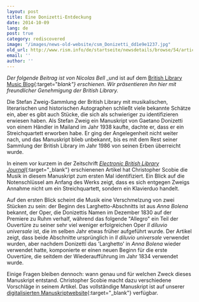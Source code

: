 ```yaml
---
layout: post
title: Eine Donizetti-Entdeckung
date: 2014-10-09
lang: de
post: true
category: rediscovered
image: "/images/news-old-website/csm_Donizetti_dd1e9e1237.jpg"
old_url: http://www.rism.info/de/startseite/newsdetails/browse/54/article/64/a-donizetti-discovery.html
email: ''
author: ''
---
```



_Der folgende Beitrag ist von Nicolas Bell_ _und ist auf dem [British Library Music Blog](http://britishlibrary.typepad.co.uk/music/2014/09/a-donizetti-discovery.html#){:target="_blank"}_ _erschienen._ _Wir präsentieren ihn hier mit freundlicher Genehmigung der British Library._


Die Stefan Zweig-Sammlung der British Library mit musikalischen, literarischen und historischen Autographen schließt viele bekannte Schätze ein, aber es gibt auch Stücke, die sich als schwieriger zu identifizieren erwiesen haben. Als Stefan Zweig ein Manuskript von Gaetano Donizetti von einem Händler in Mailand im Jahr 1938 kaufte, dachte er, dass er ein Streichquartett erworben habe. Er ging der Angelegenheit nicht weiter nach, und das Manuskript blieb unbekannt, bis es mit dem Rest seiner Sammlung der British Library im Jahr 1986 von seinen Erben überreicht wurde.

In einem vor kurzem in der Zeitschrift [_Electronic British Library Journal_](http://www.bl.uk/eblj/2014articles/article12.html){:target="_blank"} erschienenen Artikel hat Christopher Scobie die Musik in diesem Manuskript zum ersten Mal identifiziert. Ein Blick auf die Notenschlüssel am Anfang des Werks zeigt, dass es sich entgegen Zweigs Annahme nicht um ein Streichquartett, sondern ein Klavierduo handelt.

Auf den ersten Blick scheint die Musik eine Verschmelzung von zwei Stücken zu sein: der Beginn des Larghetto-Abschnitts ist aus _Anna Bolena_ bekannt, der Oper, die Donizettis Namen im Dezember 1830 auf der Premiere zu Ruhm verhalf, während das folgende "Allegro" ein Teil der Ouvertüre zu seiner sehr viel weniger erfolgreichen Oper _Il diluvio universale_ ist, die im selben Jahr etwas früher aufgeführt wurde. Der Artikel zeigt, dass beide Abschnitte ursprünglich in _Il diluvio universale_ verwendet wurden, aber nachdem Donizetti das 'Larghetto' in _Anna Bolena_ wieder verwendet hatte, komponierte er einen neuen Beginn für die erste Ouvertüre, die seitdem der Wiederaufführung im Jahr 1834 verwendet wurde.

Einige Fragen bleiben dennoch: wann genau und für welchen Zweck dieses Manuskript entstand. Christopher Scobie macht dazu verschiedene Vorschläge in seinem Artikel. Das vollständige Manuskript ist auf unserer [digitalisierten Manuskriptwebsite](http://www.bl.uk/manuscripts/FullDisplay.aspx?index=0&ref=Zweig_MS_33){:target="_blank"} verfügbar.
